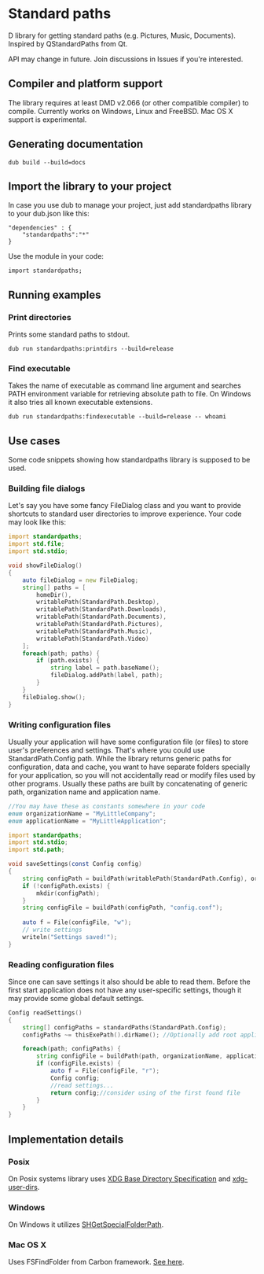 # Standard paths

D library for getting standard paths (e.g. Pictures, Music, Documents). Inspired by QStandardPaths from Qt.

API may change in future. Join discussions in Issues if you're interested.

## Compiler and platform support

The library requires at least DMD v2.066 (or other compatible compiler) to compile.
Currently works on Windows, Linux and FreeBSD. Mac OS X support is experimental.

## Generating documentation

    dub build --build=docs
    
## Import the library to your project

In case you use dub to manage your project, just add standardpaths library to your dub.json like this:

    "dependencies" : {
        "standardpaths":"*"
    }

Use the module in your code:
    
    import standardpaths;

## Running examples

### Print directories

Prints some standard paths to stdout.

    dub run standardpaths:printdirs --build=release

### Find executable

Takes the name of executable as command line argument and searches PATH environment variable for retrieving absolute path to file. On Windows it also tries all known executable extensions.

    dub run standardpaths:findexecutable --build=release -- whoami
    
## Use cases

Some code snippets showing how standardpaths library is supposed to be used.

### Building file dialogs

Let's say you have some fancy FileDialog class and you want to provide shortcuts to standard user directories to improve experience.
Your code may look like this:

```d
import standardpaths;
import std.file;
import std.stdio;

void showFileDialog()
{
    auto fileDialog = new FileDialog;
    string[] paths = [
        homeDir(),
        writablePath(StandardPath.Desktop),
        writablePath(StandardPath.Downloads),
        writablePath(StandardPath.Documents),
        writablePath(StandardPath.Pictures),
        writablePath(StandardPath.Music),
        writablePath(StandardPath.Video)
    ];
    foreach(path; paths) {
        if (path.exists) {
            string label = path.baseName();
            fileDialog.addPath(label, path);
        }
    }
    fileDialog.show();
}
```

### Writing configuration files

Usually your application will have some configuration file (or files) to store user's preferences and settings. That's where you could use StandardPath.Config path.
While the library returns generic paths for configuration, data and cache, you want to have separate folders specially for your application, so you will not accidentally read or modify files used by other programs.
Usually these paths are built by concatenating of generic path, organization name and application name.

```d
//You may have these as constants somewhere in your code
enum organizationName = "MyLittleCompany";
enum applicationName = "MyLittleApplication";

import standardpaths;
import std.stdio;
import std.path;

void saveSettings(const Config config)
{
    string configPath = buildPath(writablePath(StandardPath.Config), organizationName, applicationName);
    if (!configPath.exists) {
        mkdir(configPath);
    }
    string configFile = buildPath(configPath, "config.conf");
    
    auto f = File(configFile, "w"); 
    // write settings
    writeln("Settings saved!");
}
```

### Reading configuration files

Since one can save settings it also should be able to read them. Before the first start application does not have any user-specific settings, though it may provide some global default settings.

```d
Config readSettings()
{
    string[] configPaths = standardPaths(StandardPath.Config);
    configPaths ~= thisExePath().dirName(); //Optionally add root application directory to search files in

    foreach(path; configPaths) {
        string configFile = buildPath(path, organizationName, applicationName, "config.conf");
        if (configFile.exists) {
            auto f = File(configFile, "r");
            Config config;
            //read settings...
            return config;//consider using of the first found file
        }
    }
}
```

## Implementation details   

### Posix

On Posix systems library uses [XDG Base Directory Specification](http://standards.freedesktop.org/basedir-spec/latest/index.html#introduction) and [xdg-user-dirs](http://www.freedesktop.org/wiki/Software/xdg-user-dirs/).

### Windows

On Windows it utilizes [SHGetSpecialFolderPath](https://msdn.microsoft.com/en-us/library/windows/desktop/bb762204(v=vs.85).aspx).

### Mac OS X

Uses FSFindFolder from Carbon framework. [See here](http://cocoadev.com/ApplicationSupportFolder).
